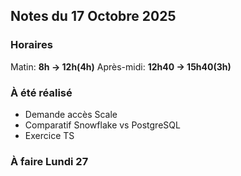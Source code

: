 ## Notes du 17 Octobre 2025

### Horaires 
Matin: **8h → 12h(4h)**
Après-midi: **12h40 → 15h40(3h)**

### À été réalisé
- Demande accès Scale
- Comparatif Snowflake vs PostgreSQL
- Exercice TS

### À faire Lundi 27
